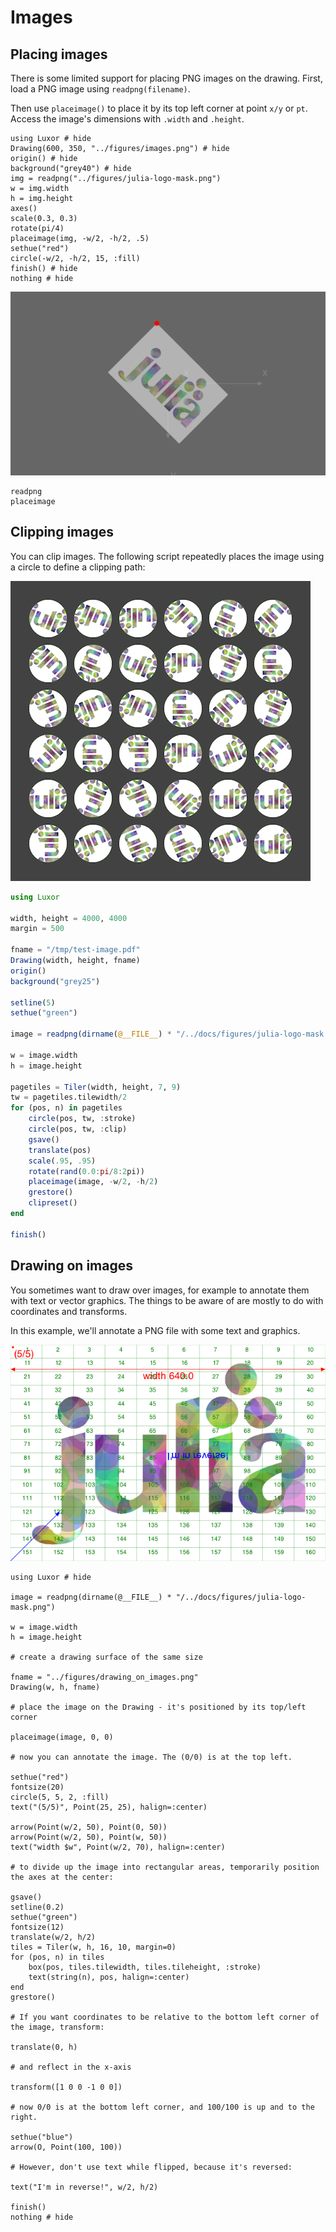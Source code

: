 # Images

## Placing images

There is some limited support for placing PNG images on the drawing. First, load a PNG image using `readpng(filename)`.

Then use `placeimage()` to place it by its top left corner at point `x/y` or `pt`. Access the image's dimensions with `.width` and `.height`.

```@example
using Luxor # hide
Drawing(600, 350, "../figures/images.png") # hide
origin() # hide
background("grey40") # hide
img = readpng("../figures/julia-logo-mask.png")
w = img.width
h = img.height
axes()
scale(0.3, 0.3)
rotate(pi/4)
placeimage(img, -w/2, -h/2, .5)
sethue("red")
circle(-w/2, -h/2, 15, :fill)
finish() # hide
nothing # hide
```
!["Images"](figures/images.png)

```@docs
readpng
placeimage
```

## Clipping images

You can clip images. The following script repeatedly places the image using a circle to define a clipping path:

!["Images"](figures/test-image.png)

```julia
using Luxor

width, height = 4000, 4000
margin = 500

fname = "/tmp/test-image.pdf"
Drawing(width, height, fname)
origin()
background("grey25")

setline(5)
sethue("green")

image = readpng(dirname(@__FILE__) * "/../docs/figures/julia-logo-mask.png")

w = image.width
h = image.height

pagetiles = Tiler(width, height, 7, 9)
tw = pagetiles.tilewidth/2
for (pos, n) in pagetiles
    circle(pos, tw, :stroke)
    circle(pos, tw, :clip)
    gsave()
    translate(pos)
    scale(.95, .95)
    rotate(rand(0.0:pi/8:2pi))
    placeimage(image, -w/2, -h/2)
    grestore()
    clipreset()
end

finish()
```

## Drawing on images

You sometimes want to draw over images, for example to annotate them with text or vector graphics. The things to be aware of are mostly to do with coordinates and transforms.

In this example, we'll annotate a PNG file with some text and graphics.

!["Drawing on images"](figures/drawing_on_images.png)

```@example
using Luxor # hide

image = readpng(dirname(@__FILE__) * "/../docs/figures/julia-logo-mask.png")

w = image.width
h = image.height

# create a drawing surface of the same size

fname = "../figures/drawing_on_images.png"
Drawing(w, h, fname)

# place the image on the Drawing - it's positioned by its top/left corner

placeimage(image, 0, 0)

# now you can annotate the image. The (0/0) is at the top left.

sethue("red")
fontsize(20)
circle(5, 5, 2, :fill)
text("(5/5)", Point(25, 25), halign=:center)

arrow(Point(w/2, 50), Point(0, 50))
arrow(Point(w/2, 50), Point(w, 50))
text("width $w", Point(w/2, 70), halign=:center)

# to divide up the image into rectangular areas, temporarily position the axes at the center:

gsave()
setline(0.2)
sethue("green")
fontsize(12)
translate(w/2, h/2)
tiles = Tiler(w, h, 16, 10, margin=0)
for (pos, n) in tiles
    box(pos, tiles.tilewidth, tiles.tileheight, :stroke)
    text(string(n), pos, halign=:center)
end
grestore()

# If you want coordinates to be relative to the bottom left corner of the image, transform:

translate(0, h)

# and reflect in the x-axis

transform([1 0 0 -1 0 0])

# now 0/0 is at the bottom left corner, and 100/100 is up and to the right.

sethue("blue")
arrow(O, Point(100, 100))

# However, don't use text while flipped, because it's reversed:

text("I'm in reverse!", w/2, h/2)

finish()
nothing # hide
```
